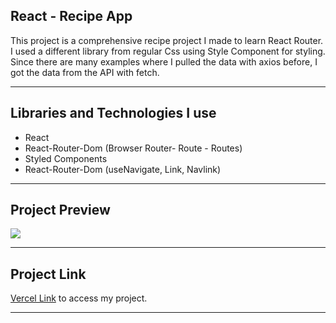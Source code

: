 ## React - Recipe App

This project is a comprehensive recipe project I made to learn React Router. I used a different library from regular Css using Style Component for styling. Since there are many examples where I pulled the data with axios before, I got the data from the API with fetch.

<hr>

## Libraries and Technologies I use

- React
- React-Router-Dom (Browser Router- Route - Routes)
- Styled Components
- React-Router-Dom (useNavigate, Link, Navlink)

<hr>

## Project Preview

![](https://github.com/asknksk/Recipe-App/tree/master/src/assets/Preview.gif)

<hr>

## Project Link

<a href="" target="_blank">Vercel Link</a> to access my project.

<hr>
